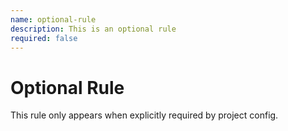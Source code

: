```yaml
---
name: optional-rule
description: This is an optional rule
required: false
---
```


# Optional Rule
This rule only appears when explicitly required by project config.
